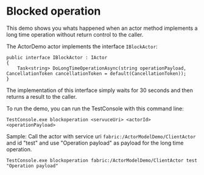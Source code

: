 # Blocked operation #

This demo shows you whats happened when an actor method implements a long time operation without return control to the caller.

The ActorDemo actor implements the interface `IBlockActor`:

    public interface IBlockActor : IActor
    {
    	Task<string> DoLongTimeOperationAsync(string operationPayload, CancellationToken cancellationToken = default(CancellationToken));
    }


The implementation of this interface simply waits for 30 seconds and then returns a result to the caller.

To run the demo, you can run the TestConsole with this command line:
    
    TestConsole.exe blockoperation <servuceUri> <actorId> <operationPayload>

Sample: Call the actor with service uri `fabric:/ActorModelDemo/ClientActor` and id "test" and use "Operation payload" as payload for the long time operation.

    TestConsole.exe blockoperation fabric:/ActorModelDemo/ClientActor test "Operation payload"
 

 